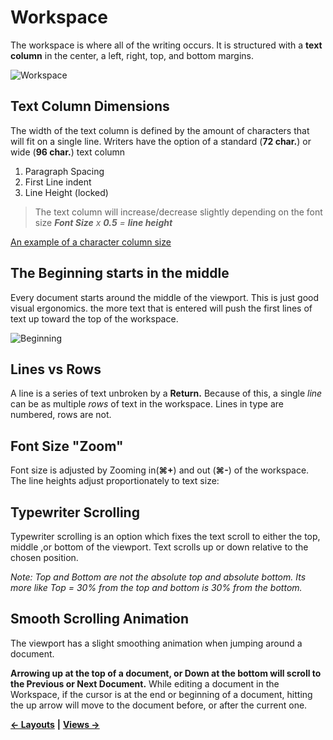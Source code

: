 # Workspace

The workspace is where all of the writing occurs. It is structured with a **text column** in the center, a left, right, top, and bottom margins.

![Workspace](https://raw.githubusercontent.com/JEFLBROWN/Type/master/Img/workspace_structure.png)

## Text Column Dimensions

The width of the text column is defined by the amount of characters that will fit on a single line. Writers have the option of a standard \(**72 char.**\) or wide \(**96 char.**\) text column

1. Paragraph Spacing
2. First Line indent
3. Line Height \(locked\)

> The text column will increase/decrease slightly depending on the font size _**Font Size** x **0.5** = **line height**_

[An example of a character column size](http://jsbin.com/todidu/1/edit?output)

## The Beginning starts in the middle

Every document starts around the middle of the viewport. This is just good visual ergonomics. the more text that is entered will push the first lines of text up toward the top of the workspace.

![Beginning](https://raw.githubusercontent.com/JEFLBROWN/Type/master/Img/workspace_beginning.png)

## Lines vs Rows

A line is a series of text unbroken by a **Return.** Because of this, a single _line_ can be as multiple _rows_ of text in the workspace. Lines in type are numbered, rows are not.

## Font Size "Zoom"

Font size is adjusted by Zooming in\(**⌘+**\) and out \(**⌘-**\) of the workspace. The line heights adjust proportionately to text size:

## Typewriter Scrolling

Typewriter scrolling is an option which fixes the text scroll to either the top, middle ,or bottom of the viewport. Text scrolls up or down relative to the chosen position.

_Note: Top and Bottom are not the absolute top and absolute bottom. Its more like Top = 30% from the top and bottom is 30% from the bottom._

## Smooth Scrolling Animation

The viewport has a slight smoothing animation when jumping around a document.

**Arrowing up at the top of a document, or Down at the bottom will scroll to the Previous or Next Document.** While editing a document in the Workspace, if the cursor is at the end or beginning of a document, hitting the up arrow will move to the document before, or after the current one.

[**← Layouts**](https://github.com/JEFLBROWN/Type/wiki/Layouts) **\|** [**Views →**](https://github.com/JEFLBROWN/Type/wiki/Views)

